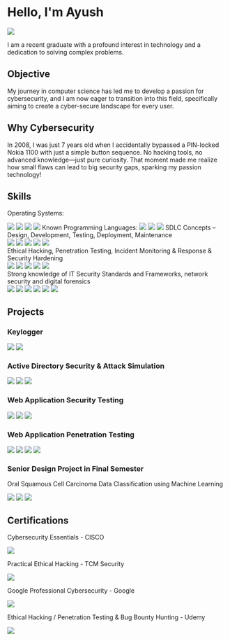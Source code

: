 # Hello, I'm Ayush
<a href=https://linkedin.com/in/ayushdp><img src="https://img.shields.io/badge/-LinkedIn-0072b1?&style=for-the-badge&logo=linkedin&logoColor=white" /></a>

I am a recent graduate with a profound interest in technology and a dedication to solving complex problems.

## Objective


My journey in computer science has led me to develop a passion for cybersecurity, and I am now eager to transition into this field, specifically aiming to create a cyber-secure landscape for every user.

## Why Cybersecurity
In 2008, I was just 7 years old when I accidentally bypassed a PIN-locked Nokia 1100 with just a simple button sequence. No hacking tools, no advanced knowledge—just pure curiosity. That moment made me realize how small flaws can lead to big security gaps, sparking my passion technology!

## Skills
  Operating Systems:  
  <div style="display: inline-block;">  
    <img src="https://img.shields.io/badge/-Windows-0078D6?&style=for-the-badge&logo=Windows&logoColor=white" />  
    <img src="https://img.shields.io/badge/-Ubuntu-E95420?&style=for-the-badge&logo=Ubuntu&logoColor=white" />  
    <img src="https://img.shields.io/badge/-Kali_Linux-557C94?&style=for-the-badge&logo=Kali-Linux&logoColor=white" />  
    <img src="https://img.shields.io/badge/-Parrot_OS-29D882?&style=for-the-badge&logo=Linux&logoColor=white" />  
  </div>  
  Known Programming Languages:  
  <div style="display: inline-block;">  
    <img src="https://img.shields.io/badge/-Java-007396?&style=for-the-badge&logo=Java&logoColor=white" />  
    <img src="https://img.shields.io/badge/-C++-00599C?&style=for-the-badge&logo=C%2B%2B&logoColor=white" />  
    <img src="https://img.shields.io/badge/-Python-3776AB?&style=for-the-badge&logo=Python&logoColor=white" />  
  </div>  
  SDLC Concepts – Design, Development, Testing, Deployment, Maintenance
  <div>
    <img src="https://img.shields.io/badge/-Jenkins-D24939?&style=for-the-badge&logo=Jenkins&logoColor=white" />
    <img src="https://img.shields.io/badge/-GitHub-181717?&style=for-the-badge&logo=GitHub&logoColor=white" />
    <img src="https://img.shields.io/badge/-Selenium-43B02A?&style=for-the-badge&logo=Selenium&logoColor=white" />
    <img src="https://img.shields.io/badge/-JIRA-0052CC?&style=for-the-badge&logo=JIRA&logoColor=white" />
    <img src="https://img.shields.io/badge/-Docker-2496ED?&style=for-the-badge&logo=Docker&logoColor=white" />
  </div>
  Ethical Hacking, Penetration Testing, Incident Monitoring & Response & Security Hardening
  <div>
    <img src="https://img.shields.io/badge/-Metasploit-000000?&style=for-the-badge&logo=Metasploit&logoColor=white" />
    <img src="https://img.shields.io/badge/-Burp_Suite-FF6F00?&style=for-the-badge&logo=Burp-Suite&logoColor=white" />
    <img src="https://img.shields.io/badge/-Nmap-0040FF?&style=for-the-badge&logo=Nmap&logoColor=white" />
    <img src="https://img.shields.io/badge/-Google_Chronicle-4285F4?&style=for-the-badge&logo=Google&logoColor=white" />
    <img src="https://img.shields.io/badge/-Splunk-000000?&style=for-the-badge&logo=Splunk&logoColor=white" />
  </div>
  Strong knowledge of IT Security Standards and Frameworks, network security and digital forensics
  <div>
    <img src="https://img.shields.io/badge/-Wireshark-1679A7?&style=for-the-badge&logo=Wireshark&logoColor=white" />
    <img src="https://img.shields.io/badge/-Suricata-EF3B2D?&style=for-the-badge&logo=Suricata&logoColor=white" />
    <img src="https://img.shields.io/badge/-MITRE_ATT&CK-FF0000?&style=for-the-badge&logo=Apache-Kafka&logoColor=white" />
    <img src="https://img.shields.io/badge/-NIST_CSF-214478?&style=for-the-badge&logo=Government&logoColor=white" />
    <img src="https://img.shields.io/badge/-pfSense-1B75BC?&style=for-the-badge&logo=pfSense&logoColor=white" />
    <img src="https://img.shields.io/badge/-Autopsy-003366?&style=for-the-badge&logo=Autopsy&logoColor=white" />
  </div>

## Projects  

### Keylogger  
<div>  
    <img src="https://img.shields.io/badge/-Python-3776AB?&style=for-the-badge&logo=Python&logoColor=white" />  
    <img src="https://img.shields.io/badge/-SQL-4479A1?&style=for-the-badge&logo=MySQL&logoColor=white" />  
</div>  

### Active Directory Security & Attack Simulation  
<div>  
    <img src="https://img.shields.io/badge/-Mimikatz-800000?&style=for-the-badge&logo=Windows&logoColor=white" />  
    <img src="https://img.shields.io/badge/-BloodHound-CC0000?&style=for-the-badge&logo=GraphQL&logoColor=white" />  
    <img src="https://img.shields.io/badge/-Kerberoasting-FFA500?&style=for-the-badge&logo=Windows&logoColor=white" />  
</div>  

### Web Application Security Testing  
<div>  
    <img src="https://img.shields.io/badge/-Amass-8A2BE2?&style=for-the-badge&logo=Linux&logoColor=white" />  
    <img src="https://img.shields.io/badge/-Burp_Suite-FF7300?&style=for-the-badge&logo=BurpSuite&logoColor=white" />  
    <img src="https://img.shields.io/badge/-Go-00ADD8?&style=for-the-badge&logo=Go&logoColor=white" />  
</div>  

### Web Application Penetration Testing  
<div>  
    <img src="https://img.shields.io/badge/-XSS-FF0000?&style=for-the-badge&logo=MozillaFirefox&logoColor=white" />  
    <img src="https://img.shields.io/badge/-CSRF-008000?&style=for-the-badge&logo=MozillaFirefox&logoColor=white" />  
    <img src="https://img.shields.io/badge/-CORS-4682B4?&style=for-the-badge&logo=MozillaFirefox&logoColor=white" />  
    <img src="https://img.shields.io/badge/-Burp_Suite-FF7300?&style=for-the-badge&logo=BurpSuite&logoColor=white" />  
</div>  

### Senior Design Project in Final Semester
 Oral Squamous Cell Carcinoma Data Classification using Machine Learning
<div>
    <img src="https://img.shields.io/badge/-Machine_Learning-10217D?&style=for-the-badge&logo=Scikit-learn&logoColor=white" />  
    <img src="https://img.shields.io/badge/-Random_Forest-228B22?&style=for-the-badge&logo=Treehouse&logoColor=white" />  
    <img src="https://img.shields.io/badge/-Python-3776AB?&style=for-the-badge&logo=Python&logoColor=white" />  
</div>

## Certifications  

Cybersecurity Essentials - CISCO 
<div>  
    <img src="https://img.shields.io/badge/-Cisco-1BA0D7?&style=for-the-badge&logo=Cisco&logoColor=white" />               
</div>  

Practical Ethical Hacking - TCM Security
<div>  
    <img src="https://img.shields.io/badge/-TCM_Security-000000?&style=for-the-badge&logo=HackTheBox&logoColor=white" />  
</div>  

Google Professional Cybersecurity - Google  
<div>  
    <img src="https://img.shields.io/badge/-Google-4285F4?&style=for-the-badge&logo=Google&logoColor=white" />            
</div>  

Ethical Hacking / Penetration Testing & Bug Bounty Hunting - Udemy
<div>  
    <img src="https://img.shields.io/badge/-Udemy-EC5252?&style=for-the-badge&logo=Udemy&logoColor=white" />              
</div>  
